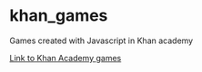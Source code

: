 # khan_games
Games created with Javascript in Khan academy

[Link to Khan Academy games](https://www.khanacademy.org/profile/WilbertCS/projects)
